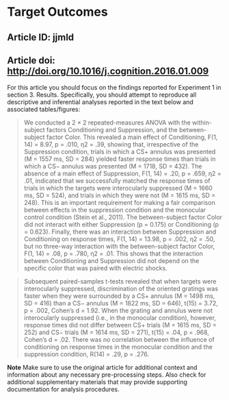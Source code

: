 # Target Outcomes
## Article ID: jjmld
## Article doi: http://doi.org/10.1016/j.cognition.2016.01.009

For this article you should focus on the findings reported for Experiment 1 in section 3. Results. Specifically, you should attempt to reproduce all descriptive and inferential analyses reported in the text below and associated tables/figures:

> We conducted a 2 × 2 repeated-measures ANOVA with the within-subject factors Conditioning and Suppression, and the between-subject factor Color. This revealed a main effect of Conditioning, F(1, 14) = 8.97, p = .010, η2 = .39, showing that, irrespective of the Suppression condition, trials in which a CS+ annulus was presented (M = 1557 ms, SD = 284) yielded faster response times than trials in which a CS− annulus was presented (M = 1718, SD = 432). The absence of a main effect of Suppression, F(1, 14) = .20, p = .659, η2 = .01, indicated that we successfully matched the response times of trials in which the targets were interocularly suppressed (M = 1660 ms, SD = 524), and trials in which they were not (M = 1615 ms, SD = 248). This is an important requirement for making a fair comparison between effects in the suppression condition and the monocular control condition (Stein et al., 2011). The between-subject factor Color did not interact with either Suppression (p = 0.175) or Conditioning (p = 0.623). Finally, there was an interaction between Suppression and Conditioning on response times, F(1, 14) = 13.98, p = .002, η2 = .50, but no three-way interaction with the between-subject factor Color, F(1, 14) = .08, p = .780, η2 = .01. This shows that the interaction between Conditioning and Suppression did not depend on the specific color that was paired with electric shocks.

> Subsequent paired-samples t-tests revealed that when targets were interocularly suppressed, discrimination of the oriented gratings was faster when they were surrounded by a CS+ annulus (M = 1498 ms, SD = 416) than a CS− annulus (M = 1822 ms, SD = 646), t(15) = 3.72, p = .002, Cohen’s d = 1.92. When the grating and annulus were not interocularly suppressed (i.e., in the monocular condition), however, response times did not differ between CS+ trials (M = 1615 ms, SD = 252) and CS− trials (M = 1614 ms, SD = 271), t(15) = .04, p = .968, Cohen’s d = .02. There was no correlation between the influence of conditioning on response times in the monocular condition and the suppression condition, R(14) = .29, p = .276.

**Note**
Make sure to use the original article for additional context and information about any necessary pre-processing steps. Also check for additional supplementary materials that may provide supporting documentation for analysis procedures.
